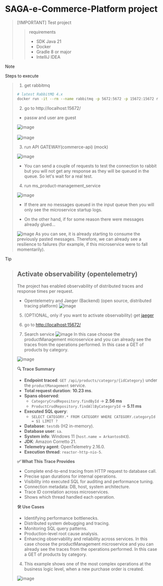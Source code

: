# SAGA-e-Commerce-Platform project
>
> [!IMPORTANT]
> Test project
>  > requirements
>  > * SDK Java 21
>  > * Docker
>  > * Gradle 8 or major
>  > * IntelliJ IDEA
>  >

> [!NOTE]  
> Steps to execute
> > 1. get rabbitmq
> > ```bash
> > # latest RabbitMQ 4.x
> > docker run -it --rm --name rabbitmq -p 5672:5672 -p 15672:15672 rabbitmq:4-management
> > ```
> > 2. go to http://localhost:15672/
> > * passw and user are guest
> > 
> > ![image](https://github.com/user-attachments/assets/2850d5da-5fc5-4296-98d1-709eb4731356)
> >  <br><br>
> > ![image](https://github.com/user-attachments/assets/19cc97fc-44e1-4dc5-a096-2a16be247d44)
> > 
> > 3. run API GATEWAY(commerce-api) (mock)
> >   
> >   ![image](https://github.com/user-attachments/assets/592843ce-b2db-4d15-985c-7f90248f5190)
> >
> > * You can send a couple of requests to test the connection to rabbit but you will not get any response as they will be queued in the queue. So let's wait for a real test.
> >   
> > 4. run ms_product-management_service
> >
> > ![image](https://github.com/user-attachments/assets/40071b49-3763-440b-83f7-26d5beb19e51)
> > 
> > * If there are no messages queued in the input queue then you will only see the microservice startup logs.
> > 
> > * On the other hand, if for some reason there were messages already glued... 
> > 
> > ![image](https://github.com/user-attachments/assets/05a2214c-92b3-4dd5-a51d-77abf2a4d6ae)
> > As you can see, it is already starting to consume the previously pasted messages. Therefore, we can already see a resilience to failures (for example, if this microservice were to fall momentarily).

> [!TIP]
> > ## Activate observability (opentelemetry)
> > The project has enabled observability of distributed traces and response times per request.
> >  * Opentelemetry and Jaeger (Backend) (open source, distributed tracing platform)
> > ![image](https://github.com/user-attachments/assets/556605aa-e039-4e51-8548-b9fbe3dfde47)
> >
> > 5. (OPTIONAL, only if you want to activate observability) get  [jaeger](https://www.jaegertracing.io/docs/1.6/getting-started/)
> > 
> > 6. go to [http://localhost:15672/](http://localhost:16686/search)
> > 
> > 7. Search service
> > ![image](https://github.com/user-attachments/assets/1d70a8fc-2708-4d3d-a746-df8356661266)
> > In this case choose the productManagement microservice and you can already see the traces from the operations performed. In this case a GET of products by category.
> > 
> > ![image](https://github.com/user-attachments/assets/6c69a320-e3d7-46f4-814b-0781df6399ff)
> >
>  > **🔍 Trace Summary**
>  > 
>  > - **Endpoint traced**: `GET /api/products/category/{idCategory}` under the `productManagement` service.
>  > - **Total request duration**: **10.23 ms**.
>  > - **Spans observed**:
>  >   - `CategoryCrudRepository.findById` → **2.56 ms**
>  >   - `ProductCrudRepository.findAllByCategoryId` → **5.11 ms**
>  > - **Executed SQL query**:
>  >   - `SELECT CATEGORY.* FROM CATEGORY WHERE CATEGORY.categoryId = $1 LIMIT ?`
>  > - **Database**: `testdb` (H2 in-memory).
>  > - **Database user**: `sa`.
>  > - **System info**: Windows 11 (`host.name = Arkantos043`).
>  > - **JDK**: Amazon Corretto 21.
>  > - **Telemetry agent**: OpenTelemetry 2.16.0.
>  > - **Execution thread**: `reactor-http-nio-5`.
>  > 
>  > **✅ What This Trace Provides**
>  > 
>  > - Complete end-to-end tracing from HTTP request to database call.
>  > - Precise span durations for internal operations.
>  > - Visibility into executed SQL for auditing and performance tuning.
>  > - Connection metadata: DB, host, system architecture.
>  > - Trace ID correlation across microservices.
>  > - Shows which thread handled each operation.
>  > 
>  > **🛠️ Use Cases**
>  > 
>  > - Identifying performance bottlenecks.
>  > - Distributed system debugging and tracing.
>  > - Monitoring SQL query patterns.
>  > - Production-level root cause analysis.
>  > - Enhancing observability and reliability across services.
> >  In this case choose the productManagement microservice and you can already see the traces from the operations performed. In this case a GET of products by category.
> >
> > 4. This example shows one of the most complex operations at the business logic level, when a new purchase order is created.
>  >
> > ![image](https://github.com/user-attachments/assets/b3f8ce88-c450-4534-bd84-373ddc442807)




